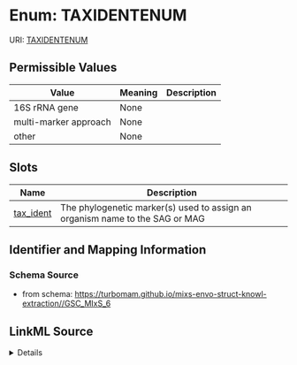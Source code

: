 # Enum: TAXIDENTENUM



URI: [TAXIDENTENUM](TAXIDENTENUM)

## Permissible Values

| Value | Meaning | Description |
| --- | --- | --- |
| 16S rRNA gene | None |  |
| multi-marker approach | None |  |
| other | None |  |




## Slots

| Name | Description |
| ---  | --- |
| [tax_ident](tax_ident.md) | The phylogenetic marker(s) used to assign an organism name to the SAG or MAG |






## Identifier and Mapping Information







### Schema Source


* from schema: https://turbomam.github.io/mixs-envo-struct-knowl-extraction//GSC_MIxS_6




## LinkML Source

<details>
```yaml
name: TAX_IDENT_ENUM
from_schema: https://turbomam.github.io/mixs-envo-struct-knowl-extraction//GSC_MIxS_6
rank: 1000
permissible_values:
  16S rRNA gene:
    text: 16S rRNA gene
  multi-marker approach:
    text: multi-marker approach
  other:
    text: other

```
</details>
